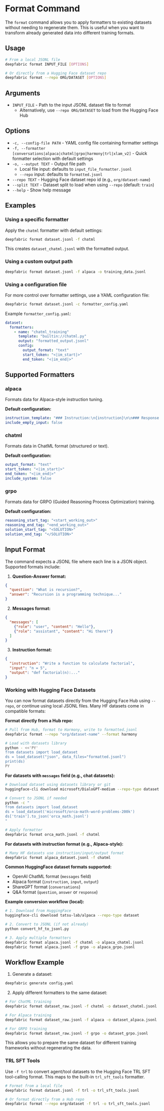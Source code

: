 # Format Command

The `format` command allows you to apply formatters to existing datasets without needing to regenerate them. This is useful when you want to transform already generated data into different training formats.

## Usage

```bash
# From a local JSONL file
deepfabric format INPUT_FILE [OPTIONS]

# Or directly from a Hugging Face dataset repo
deepfabric format --repo ORG/DATASET [OPTIONS]
```

## Arguments

- `INPUT_FILE` - Path to the input JSONL dataset file to format
  - Alternatively, use `--repo ORG/DATASET` to load from the Hugging Face Hub

## Options

- `-c, --config-file PATH` - YAML config file containing formatter settings
- `-f, --formatter [conversations|alpaca|chatml|grpo|harmony|trl|xlam_v2]` - Quick formatter selection with default settings
- `-o, --output TEXT` - Output file path
  - Local file input: defaults to `input_file_formatter.jsonl`
  - `--repo` input: defaults to `formatted.jsonl`
- `--repo TEXT` - Hugging Face dataset repo id (e.g., `org/dataset-name`)
- `--split TEXT` - Dataset split to load when using `--repo` (default: `train`)
- `--help` - Show help message

## Examples

### Using a specific formatter

Apply the `chatml` formatter with default settings:

```bash
deepfabric format dataset.jsonl -f chatml
```

This creates `dataset_chatml.jsonl` with the formatted output.

### Using a custom output path

```bash
deepfabric format dataset.jsonl -f alpaca -o training_data.jsonl
```

### Using a configuration file

For more control over formatter settings, use a YAML configuration file:

```bash
deepfabric format dataset.jsonl -c formatter_config.yaml
```

Example `formatter_config.yaml`:

```yaml
dataset:
  formatters:
    - name: "chatml_training"
      template: "builtin://chatml.py"
      output: "formatted_output.jsonl"
      config:
        output_format: "text"
        start_token: "<|im_start|>"
        end_token: "<|im_end|>"
```

## Supported Formatters

### alpaca

Formats data for Alpaca-style instruction tuning.

**Default configuration:**

```yaml
instruction_template: "### Instruction:\n{instruction}\n\n### Response:"
include_empty_input: false
```

### chatml

Formats data in ChatML format (structured or text).

**Default configuration:**

```yaml
output_format: "text"
start_token: "<|im_start|>"
end_token: "<|im_end|>"
include_system: false
```

### grpo

Formats data for GRPO (Guided Reasoning Process Optimization) training.

**Default configuration:**

```yaml
reasoning_start_tag: "<start_working_out>"
reasoning_end_tag: "<end_working_out>"
solution_start_tag: "<SOLUTION>"
solution_end_tag: "</SOLUTION>"
```

## Input Format

The command expects a JSONL file where each line is a JSON object. Supported formats include:

1. **Question-Answer format:**

```json
{
  "question": "What is recursion?",
  "answer": "Recursion is a programming technique..."
}
```

2. **Messages format:**

```json
{
  "messages": [
    {"role": "user", "content": "Hello"},
    {"role": "assistant", "content": "Hi there!"}
  ]
}
```

3. **Instruction format:**

```json
{
  "instruction": "Write a function to calculate factorial",
  "input": "n = 5",
  "output": "def factorial(n):..."
}
```

### Working with Hugging Face Datasets

You can now format datasets directly from the Hugging Face Hub using `--repo`, or continue using local JSONL files. Many HF datasets come in compatible formats:

**Format directly from a Hub repo:**

```bash
# Pull from Hub, format to Harmony, write to formatted.jsonl
deepfabric format --repo "org/dataset-name" --format harmony

# Load with datasets library
python - <<'PY'
from datasets import load_dataset
ds = load_dataset("json", data_files="formatted.jsonl")
print(ds)
PY
```

**For datasets with `messages` field (e.g., chat datasets):**

```bash
# Download dataset using datasets library or git
huggingface-cli download microsoft/DialoGPT-medium --repo-type dataset

# Convert to JSONL if needed
python -c "
from datasets import load_dataset
ds = load_dataset('microsoft/orca-math-word-problems-200k')
ds['train'].to_json('orca_math.jsonl')
"

# Apply formatter
deepfabric format orca_math.jsonl -f chatml
```

**For datasets with instruction format (e.g., Alpaca-style):**

```bash
# Many HF datasets use instruction/input/output format
deepfabric format alpaca_dataset.jsonl -f chatml
```

**Common HuggingFace dataset formats supported:**
- OpenAI ChatML format (`messages` field)
- Alpaca format (`instruction`, `input`, `output`)
- ShareGPT format (`conversations`)
- Q&A format (`question`, `answer` or `response`)

**Example conversion workflow (local):**

```bash
# 1. Download from HuggingFace
huggingface-cli download tatsu-lab/alpaca --repo-type dataset

# 2. Convert to JSONL (if not already)
python convert_hf_to_jsonl.py

# 3. Apply multiple formatters
deepfabric format alpaca.jsonl -f chatml -o alpaca_chatml.jsonl
deepfabric format alpaca.jsonl -f grpo -o alpaca_grpo.jsonl
```

## Workflow Example

1. Generate a dataset:

```bash
deepfabric generate config.yaml
```

2. Apply different formatters to the same dataset:

```bash
# For ChatML training
deepfabric format dataset_raw.jsonl -f chatml -o dataset_chatml.jsonl

# For Alpaca training
deepfabric format dataset_raw.jsonl -f alpaca -o dataset_alpaca.jsonl

# For GRPO training
deepfabric format dataset_raw.jsonl -f grpo -o dataset_grpo.jsonl
```

This allows you to prepare the same dataset for different training frameworks without regenerating the data.
### TRL SFT Tools

Use `-f trl` to convert agent/tool datasets to the Hugging Face TRL SFT tool-calling format. This maps to the built-in `trl_sft_tools` formatter.

```bash
# Format from a local file
deepfabric format dataset.jsonl -f trl -o trl_sft_tools.jsonl

# Or format directly from a Hub repo
deepfabric format --repo org/dataset -f trl -o trl_sft_tools.jsonl
```

